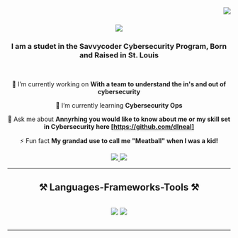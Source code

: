 <img align="right" src="https://visitor-badge.laobi.icu/badge?page_id=Dmetrius.Demetrius" />

<h1 align="center">
    <img src="https://readme-typing-svg.herokuapp.com/?font=Righteous&size=35&center=true&vCenter=true&width=500&height=70&duration=4000&lines=Hi+There!+👋;+I'm+BLVCKYODA;" />
</h1>

<h3 align="center"> I am a studet in the Savvycoder Cybersecurity Program, Born and Raised in St. Louis</h3>

<br/>

<div align="center">
 
 🔭 I’m currently working on **With a team to understand the in's and out of cybersecurity**
 
 🌱 I’m currently learning **Cybersecurity Ops**

💬 Ask me about **Annyrhing you would like to know about me or my skill set in Cybersecurity here [https://github.com/dlneal]**

⚡ Fun fact **My grandad use to call me "Meatball" when I was a kid!**

 </div>
 
<div align="center"> 
  <a href="mailto:dn@dlneal.com">
    <img src="https://img.shields.io/badge/Gmail-333333?style=for-the-badge&logo=gmail&logoColor=red" />
  </a>
  <a href="https://linkedin.com/in/" target="_blank">
    <img src="https://img.shields.io/badge/LinkedIn-0077B5?style=for-the-badge&logo=linkedin&logoColor=white" target="_blank" />
  </a>

  </a>
</div>

 <hr/>
 
<h2 align="center">⚒️ Languages-Frameworks-Tools ⚒️</h2>
<br/>
<div align="center">
    <img src="https://skillicons.dev/icons?i=vscode,github,bash,git" />
    <img src="https://skillicons.dev/icons?i=python,mysql,aws" /><br>
</div>

<br/>
<hr/>
